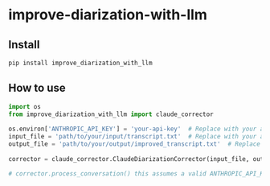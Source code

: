 # improve-diarization-with-llm


<!-- WARNING: THIS FILE WAS AUTOGENERATED! DO NOT EDIT! -->

## Install

``` sh
pip install improve_diarization_with_llm
```

## How to use

``` python
import os
from improve_diarization_with_llm import claude_corrector
    
os.environ['ANTHROPIC_API_KEY'] = 'your-api-key'  # Replace with your actual API key
input_file = 'path/to/your/input/transcript.txt'  # Replace with your actual input file path
output_file = 'path/to/your/output/improved_transcript.txt'  # Replace with your desired output file path
    
corrector = claude_corrector.ClaudeDiarizationCorrector(input_file, output_file)

# corrector.process_conversation() this assumes a valid ANTHROPIC_API_KEY environment variable and input path
```
